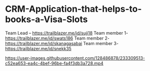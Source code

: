 # CRM-Application-that-helps-to-books-a-Visa-Slots
Team Lead – https://trailblazer.me/id/suji18
Team member 1- https://trailblazer.me/id/swats186
Team member 2- https://trailblazer.me/id/skanagasabai
Team member 3- https://trailblazer.me/id/snekk35


https://user-images.githubusercontent.com/128486878/233309513-c52ea653-ea4c-4bef-96be-fa4f3db3a728.mp4

